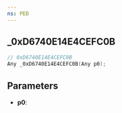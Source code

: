 ```yaml
---
ns: PED
---
```

## _0xD6740E14E4CEFC0B

```c
// 0xD6740E14E4CEFC0B
Any _0xD6740E14E4CEFC0B(Any p0);
```

## Parameters
* **p0**:
